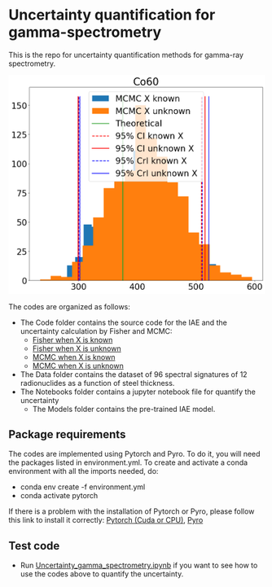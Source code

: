 # Uncertainty quantification for gamma-spectrometry

This is the repo for uncertainty quantification methods for gamma-ray spectrometry.

![ ](illustrations/ci_cri.png)

The codes are organized as follows:
-  The Code folder contains the source code for the IAE and the uncertainty calculation by Fisher and MCMC:
      - [Fisher when X is known](https://github.com/triem1998/Uncertainty_gamma/blob/ce832c11db09540c8264e866d42893bc54a17d04/codes/uncertainty.py#L70)
      - [Fisher when X is unknown](https://github.com/triem1998/Uncertainty_gamma/blob/ce832c11db09540c8264e866d42893bc54a17d04/codes/uncertainty.py#L130)
      - [MCMC when X is known](https://github.com/triem1998/Uncertainty_gamma/blob/ce832c11db09540c8264e866d42893bc54a17d04/codes/uncertainty.py#L165)
      - [MCMC when X is unknown](https://github.com/triem1998/Uncertainty_gamma/blob/ce832c11db09540c8264e866d42893bc54a17d04/codes/uncertainty.py#L195)
-  The Data folder contains the dataset of 96 spectral signatures of 12 radionuclides as a function of steel thickness.
-  The Notebooks folder contains a jupyter notebook file for quantify the uncertainty
      - The Models folder contains the pre-trained IAE model.
## Package requirements
The codes are implemented using Pytorch and Pyro. To do it, you will need the packages listed in environment.yml. To create and activate a conda environment with all the imports needed, do:
-  conda env create -f environment.yml
-  conda activate pytorch
  
If there is a problem with the installation of Pytorch or Pyro, please follow this link to install it correctly: [Pytorch (Cuda or CPU)](https://pytorch.org/get-started/locally/), [Pyro](https://anaconda.org/conda-forge/pyro-ppl)

##  Test code
-  Run [Uncertainty_gamma_spectrometry.ipynb](notebooks/Uncertainty_gamma_spectrometry.ipynb) if you want to see how to use the codes above to quantify the uncertainty.

        
